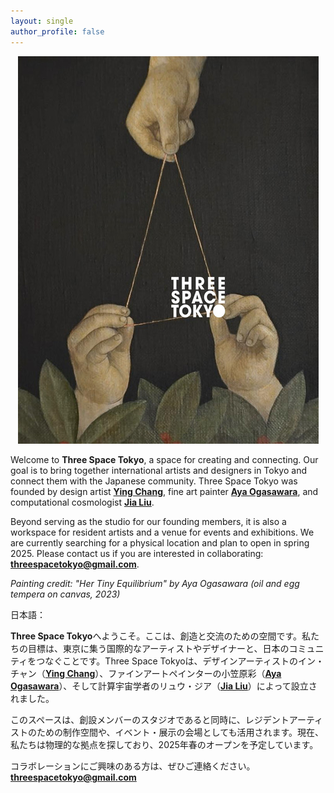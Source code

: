 ```yaml
---
layout: single
author_profile: false
---
```


<p align="center">
  <img src="/assets/paintinglogo.jpg" />
</p>

Welcome to **Three Space Tokyo**, a space for creating and connecting. Our goal is to bring together international artists and designers in Tokyo and connect them with the Japanese community. Three Space Tokyo was founded by design artist [**Ying Chang**](https://www.yingchang.co.uk/), fine art painter [**Aya Ogasawara**](https://www.ayaogas.com/), and computational cosmologist [**Jia Liu**](https://liuxx479.github.io/).

Beyond serving as the studio for our founding members, it is also a workspace for resident artists and a venue for events and exhibitions.  We are currently searching for a physical location and plan to open in spring 2025. Please contact us if you are interested in collaborating: **threespacetokyo@gmail.com**.

*Painting credit: "Her Tiny Equilibrium" by Aya Ogasawara (oil and egg tempera on canvas, 2023)*


日本語：

**Three Space Tokyo**へようこそ。ここは、創造と交流のための空間です。私たちの目標は、東京に集う国際的なアーティストやデザイナーと、日本のコミュニティをつなぐことです。Three Space Tokyoは、デザインアーティストのイン・チャン（[**Ying Chang**](https://www.yingchang.co.uk/)）、ファインアートペインターの小笠原彩（[**Aya Ogasawara**](https://www.ayaogas.com/)）、そして計算宇宙学者のリュウ・ジア（[**Jia Liu**](https://liuxx479.github.io/)）によって設立されました。

このスペースは、創設メンバーのスタジオであると同時に、レジデントアーティストのための制作空間や、イベント・展示の会場としても活用されます。現在、私たちは物理的な拠点を探しており、2025年春のオープンを予定しています。

コラボレーションにご興味のある方は、ぜひご連絡ください。
**threespacetokyo@gmail.com**
